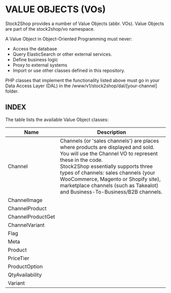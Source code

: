 # VALUE OBJECTS (VOs)

Stock2Shop provides a number of Value Objects (abbr. VOs). 
Value Objects are part of the stock2shop/vo namespace.

A Value Object in Object-Oriented Programming must never:

- Access the database
- Query ElasticSearch or other external services.
- Define business logic
- Proxy to external systems
- Import or use other classes defined in this repository.

PHP classes that implement the functionality listed above must go in your Data Access Layer (DAL) in the 
/www/v1/stock2shop/dal/[your-channel] folder.

## INDEX

The table lists the available Value Object classes:

| Name              | Description                                                                                                                                                                                                                                                                                                                                                |
|-------------------|------------------------------------------------------------------------------------------------------------------------------------------------------------------------------------------------------------------------------------------------------------------------------------------------------------------------------------------------------------|
| Channel           | Channels (or 'sales channels') are places where products are displayed and sold. <br/>You will use the Channel VO to represent these in the code. <br/>Stock2Shop essentially supports three types of channels: sales channels (your WooCommerce, Magento or Shopify site), marketplace channels (such as Takealot) and Business-To-Business/B2B channels. |
| ChannelImage      |                                                                                                                                                                                                                                                                                                                                                            |
| ChannelProduct    |                                                                                                                                                                                                                                                                                                                                                            | 
| ChannelProductGet |                                                                                                                                                                                                                                                                                                                                                            | 
| ChannelVariant    |                                                                                                                                                                                                                                                                                                                                                            |
| Flag              |                                                                                                                                                                                                                                                                                                                                                            | 
| Meta              |                                                                                                                                                                                                                                                                                                                                                            |
| Product           |                                                                                                                                                                                                                                                                                                                                                            |
| PriceTier         |                                                                                                                                                                                                                                                                                                                                                            |
| ProductOption     |                                                                                                                                                                                                                                                                                                                                                            |
| QtyAvailability   |                                                                                                                                                                                                                                                                                                                                                            |
| Variant           |                                                                                                                                                                                                                                                                                                                                                            |
